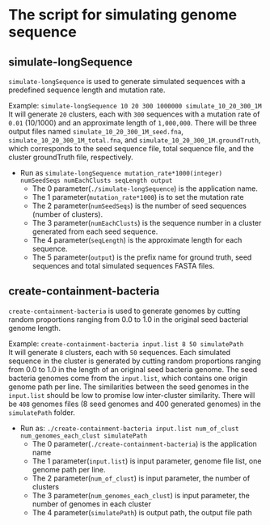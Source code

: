 # The script for simulating genome sequence

## simulate-longSequence
`simulate-longSequence` is used to generate simulated sequences with a predefined sequence length and mutation rate.

Example: `simulate-longSequence 10 20 300 1000000 simulate_10_20_300_1M`  
It will generate `20` clusters, each with `300` sequences with a mutation rate of `0.01` (10/1000) and an approximate length of `1,000,000`.
There will be three output files named `simulate_10_20_300_1M_seed.fna`, `simulate_10_20_300_1M_total.fna`, and `simulate_10_20_300_1M.groundTruth`, which corresponds to the seed sequence file, total sequence file, and the cluster groundTruth file, respectively.

* Run as `simulate-longSequence mutation_rate*1000(integer) numSeedSeqs numEachClusts seqLength output`
  * The 0 parameter(`./simulate-longSequence`) is the application name.
  * The 1 parameter(`mutation_rate*1000`) is to set the mutation rate
  * The 2 parameter(`numSeedSeqs`) is the number of seed sequences (number of clusters).
  * The 3 parameter(`numEachClusts`) is the sequence number in a cluster generated from each seed sequence.
  * The 4 parameter(`seqLength`) is the approximate length for each sequence.
  * The 5 parameter(`output`) is the prefix name for ground truth, seed sequences and total simulated sequences FASTA files.

## create-containment-bacteria
`create-containment-bacteria` is used to generate genomes by cutting random proportions ranging from 0.0 to 1.0 in the original seed bacterial genome length.

Example: `create-containment-bacteria input.list 8 50 simulatePath`  
It will generate `8` clusters, each with `50` sequences. 
Each simulated sequence in the cluster is generated by cutting random proportions ranging from 0.0 to 1.0 in the length of an original seed bacteria genome.
The seed bacteria genomes come from the `input.list`, which contains one origin genome path per line.
The similarities between the seed genomes in the `input.list` should be low to promise low inter-cluster similarity. 
There will be `408` genomes files (8 seed genomes and 400 generated genomes) in the `simulatePath` folder.

* Run as: `./create-containment-bacteria input.list num_of_clust num_genomes_each_clust simulatePath`
  * The 0 parameter(`./create-containment-bacteria`) is the application name
  * The 1 parameter(`input.list`) is input parameter, genome file list, one genome path per line. 
  * The 2 parameter(`num_of_clust`) is input parameter, the number of clusters
  * The 3 parameter(`num_genomes_each_clust`) is input parameter, the number of genomes in each cluster
  * The 4 parameter(`simulatePath`) is output path, the output file path
